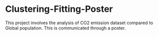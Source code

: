 # Clustering-Fitting-Poster
This project involves the analysis of CO2 emission dataset  compared to Global population. This is communicated through a poster. 
